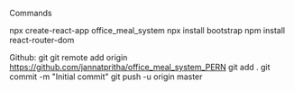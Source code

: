 Commands

npx create-react-app office_meal_system
npx install bootstrap
npm install react-router-dom



Github:
git
git remote add origin https://github.com/jannatpritha/office_meal_system_PERN
git add .
git commit -m "Initial commit"
git push -u origin master







